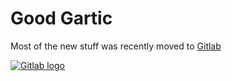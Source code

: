 # Good Gartic

Most of the new stuff was recently moved to [Gitlab](https://gitlab.com/good-gartic)

[![Gitlab logo](https://about.gitlab.com/images/press/logo/png/gitlab-logo-100.png)](https://gitlab.com/good-gartic)

